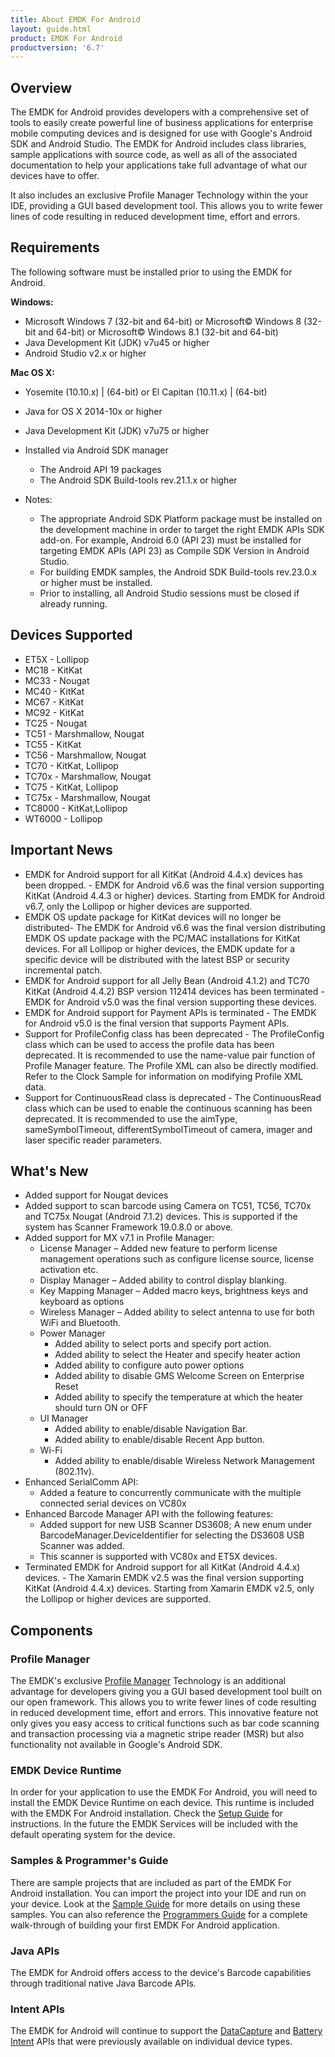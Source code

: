 ```yaml
---
title: About EMDK For Android
layout: guide.html
product: EMDK For Android
productversion: '6.7'
---
```


## Overview
The EMDK for Android provides developers with a comprehensive set of tools to easily create powerful line of business applications for enterprise mobile computing devices and is designed for use with Google's Android SDK and Android Studio. The EMDK for Android includes class libraries, sample applications with source code, as well as all of the associated documentation to help your applications take full advantage of what our devices have to offer.

It also includes an exclusive Profile Manager Technology within the your IDE, providing a GUI based development tool. This allows you to write fewer lines of code resulting in reduced development time, effort and errors.

## Requirements
The following software must be installed prior to using the EMDK for Android.

<!-- 
>**EMDK for Android 6.7 does not support Android Studio 3.0**
 -->
 
**Windows:**
* Microsoft Windows 7 (32-bit and 64-bit)  or Microsoft&copy; Windows 8 (32-bit and 64-bit) or Microsoft&copy; Windows 8.1 (32-bit and 64-bit)
* Java Development Kit (JDK) v7u45 or higher
* Android Studio v2.x or higher
 
**Mac OS X:**  
* Yosemite (10.10.x) | (64-bit)  or El Capitan (10.11.x) | (64-bit)
* Java for OS X 2014-10x or higher
* Java Development Kit (JDK) v7u75 or higher
* Installed via Android SDK manager 
	* The Android API 19 packages
	* The Android SDK Build-tools rev.21.1.x or higher

* Notes:
	* The appropriate Android SDK Platform package must be installed on the development machine in order to target the right EMDK APIs SDK add-on. For example, Android 6.0 (API 23) must be installed for targeting EMDK APIs (API 23) as Compile SDK Version in Android Studio.
	* For building EMDK samples, the Android SDK Build-tools rev.23.0.x or higher must be installed.
	* Prior to installing, all Android Studio sessions must be closed if already running.


## Devices Supported

* ET5X   - Lollipop
* MC18   - KitKat
* MC33   - Nougat
* MC40   - KitKat 
* MC67   - KitKat	 
* MC92   - KitKat 
* TC25   - Nougat
* TC51   - Marshmallow, Nougat
* TC55   - KitKat	 
* TC56   - Marshmallow, Nougat
* TC70   - KitKat, Lollipop
* TC70x  - Marshmallow, Nougat
* TC75   - KitKat, Lollipop
* TC75x  - Marshmallow, Nougat 
* TC8000 - KitKat,Lollipop
* WT6000 - Lollipop

## Important News

* EMDK for Android support for all KitKat (Android 4.4.x) devices has been dropped. - EMDK for Android v6.6 was the final version supporting KitKat (Android 4.4.3 or higher) devices. Starting from EMDK for Android v6.7, only the Lollipop or higher devices are supported.
* EMDK OS update package for KitKat devices will no longer be distributed- The EMDK for Android v6.6 was the final version distributing EMDK OS update package with the PC/MAC installations for KitKat devices. For all Lollipop or higher devices, the EMDK update for a specific device will be distributed with the latest BSP or security incremental patch.
* EMDK for Android support for all Jelly Bean (Android 4.1.2) and TC70 KitKat (Android 4.4.2) BSP version 112414 devices has been terminated - EMDK for Android v5.0 was the final version supporting these devices.
* EMDK for Android support for Payment APIs is terminated - The EMDK for Android v5.0 is the final version that supports Payment APIs.
* Support for ProfileConfig class has been deprecated - The ProfileConfig class which can be used to access the profile data has been deprecated. It is recommended to use the name-value pair function of Profile Manager feature. The Profile XML can also be directly modified. Refer to the Clock Sample for information on modifying Profile XML data.
* Support for ContinuousRead class is deprecated - The ContinuousRead class which can be used to enable the continuous scanning has been deprecated. It is recommended to use the aimType, sameSymbolTimeout, differentSymbolTimeout of camera, imager and laser specific reader parameters.


## What's New

* Added support for Nougat devices
* Added support to scan barcode using Camera on TC51, TC56, TC70x and TC75x Nougat (Android 7.1.2) devices. This is supported if the system has Scanner Framework 19.0.8.0 or above.
* Added support for MX v7.1 in Profile Manager:
    * License Manager – Added new feature to perform license management operations such as configure license source, license activation etc.
    * Display Manager – Added ability to control display blanking.
    * Key Mapping Manager – Added macro keys, brightness keys and keyboard as options
    * Wireless Manager – Added ability to select antenna to use for both WiFi and Bluetooth.
    * Power Manager
        * Added ability to select ports and specify port action.
        * Added ability to select the Heater and specify heater action
        * Added ability to configure auto power options
        * Added ability to disable GMS Welcome Screen on Enterprise Reset
        * Added ability to specify the temperature at which the heater should turn ON or OFF
    * UI Manager
        * Added ability to enable/disable Navigation Bar.
        * Added ability to enable/disable Recent App button.
    * Wi-Fi
        * Added ability to enable/disable Wireless Network Management (802.11v).
* Enhanced SerialComm API:
    * Added a feature to concurrently communicate with the multiple connected serial devices on VC80x
* Enhanced Barcode Manager API with the following features:
    * Added support for new USB Scanner DS3608; A new enum under BarcodeManager.DeviceIdentifier for selecting the DS3608 USB Scanner was added.
    * This scanner is supported with VC80x and ET5X devices.
* Terminated EMDK for Android support for all KitKat (Android 4.4.x) devices. - The Xamarin EMDK v2.5 was the final version supporting KitKat (Android 4.4.x) devices. Starting from Xamarin EMDK v2.5, only the Lollipop or higher devices are supported.

## Components

### Profile Manager
The EMDK's exclusive [Profile Manager](../profile-manager) Technology is an additional advantage for developers giving you a GUI based development tool built on our open framework. This allows you to write fewer lines of code resulting in reduced development time, effort and errors. This innovative feature not only gives you easy access to critical functions such as bar code scanning and transaction processing via a magnetic stripe reader (MSR) but also functionality not available in Google's Android SDK.

### EMDK Device Runtime
In order for your application to use the EMDK For Android, you will need to install the EMDK Device Runtime on each device. This runtime is included with the EMDK For Android installation. Check the [Setup Guide](../setupDevice) for instructions. In the future the EMDK Services will be included with the default operating system for the device.

### Samples & Programmer's Guide
There are sample projects that are included as part of the EMDK For Android installation. You can import the project into your IDE and run on your device. Look at the [Sample Guide](../..//samples/) for more details on using these samples. You can also reference the [Programmers Guide](../../tutorial/) for a complete walk-through of building your first EMDK For Android application.

### Java APIs
The EMDK for Android offers access to the device's Barcode capabilities through traditional native Java Barcode APIs.

### Intent APIs
The EMDK for Android will continue to support the [DataCapture](../reference/refdatacaptureintent) and [Battery Intent](../reference/refbatteryintent) APIs that were previously available on individual device types. 

























